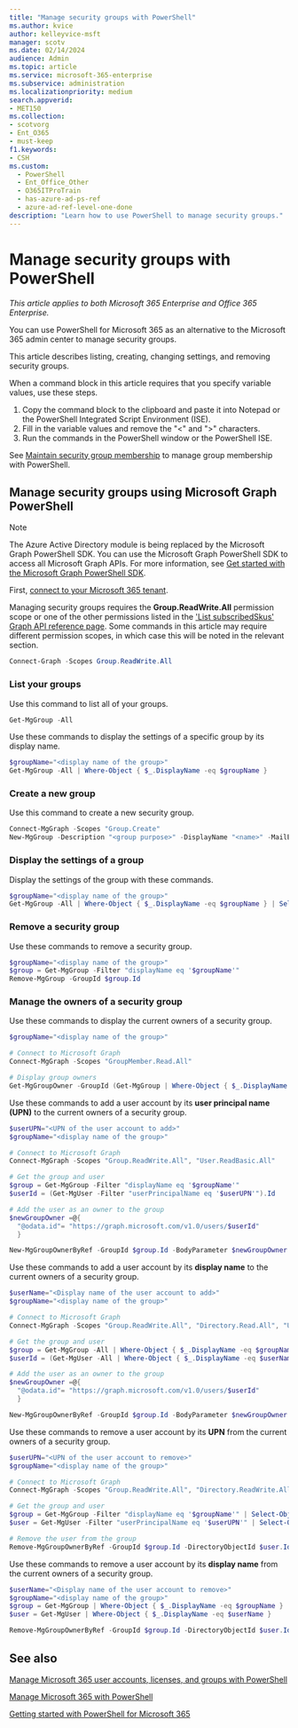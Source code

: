 ```yaml
---
title: "Manage security groups with PowerShell"
ms.author: kvice
author: kelleyvice-msft
manager: scotv
ms.date: 02/14/2024
audience: Admin
ms.topic: article
ms.service: microsoft-365-enterprise
ms.subservice: administration
ms.localizationpriority: medium
search.appverid:
- MET150
ms.collection: 
- scotvorg
- Ent_O365
- must-keep
f1.keywords:
- CSH
ms.custom:
  - PowerShell
  - Ent_Office_Other
  - O365ITProTrain
  - has-azure-ad-ps-ref
  - azure-ad-ref-level-one-done
description: "Learn how to use PowerShell to manage security groups."
---
```


# Manage security groups with PowerShell

*This article applies to both Microsoft 365 Enterprise and Office 365 Enterprise.*

You can use PowerShell for Microsoft 365 as an alternative to the Microsoft 365 admin center to manage security groups. 

This article describes listing, creating, changing settings, and removing security groups. 

When a command block in this article requires that you specify variable values, use these steps.

1. Copy the command block to the clipboard and paste it into Notepad or the PowerShell Integrated Script Environment (ISE).
2. Fill in the variable values and remove the "<" and ">" characters.
3. Run the commands in the PowerShell window or the PowerShell ISE.

See [Maintain security group membership](maintain-group-membership-with-microsoft-365-powershell.md) to manage group membership with PowerShell.

## Manage security groups using Microsoft Graph PowerShell

>[!NOTE]
> The Azure Active Directory module is being replaced by the Microsoft Graph PowerShell SDK. You can use the Microsoft Graph PowerShell SDK to access all Microsoft Graph APIs. For more information, see [Get started with the Microsoft Graph PowerShell SDK](/powershell/microsoftgraph/get-started).

First, [connect to your Microsoft 365 tenant](connect-to-microsoft-365-powershell.md).

Managing security groups requires the **Group.ReadWrite.All** permission scope or one of the other permissions listed in the ['List subscribedSkus' Graph API reference page](/graph/api/subscribedsku-list). Some commands in this article may require different permission scopes, in which case this will be noted in the relevant section.

```powershell
Connect-Graph -Scopes Group.ReadWrite.All
```

### List your groups

Use this command to list all of your groups.

```powershell
Get-MgGroup -All
```

Use these commands to display the settings of a specific group by its display name.

```powershell
$groupName="<display name of the group>"
Get-MgGroup -All | Where-Object { $_.DisplayName -eq $groupName }
```

### Create a new group

Use this command to create a new security group.

```powershell
Connect-MgGraph -Scopes "Group.Create"
New-MgGroup -Description "<group purpose>" -DisplayName "<name>" -MailEnabled:$false -SecurityEnabled -MailNickname "<email name>"
```

### Display the settings of a group

Display the settings of the group with these commands.

```powershell
$groupName="<display name of the group>"
Get-MgGroup -All | Where-Object { $_.DisplayName -eq $groupName } | Select-Object *
```

### Remove a security group

Use these commands to remove a security group.

```powershell
$groupName="<display name of the group>"
$group = Get-MgGroup -Filter "displayName eq '$groupName'"
Remove-MgGroup -GroupId $group.Id
```

### Manage the owners of a security group

Use these commands to display the current owners of a security group.

```powershell
$groupName="<display name of the group>"

# Connect to Microsoft Graph
Connect-MgGraph -Scopes "GroupMember.Read.All"

# Display group owners
Get-MgGroupOwner -GroupId (Get-MgGroup | Where-Object { $_.DisplayName -eq $groupName }).Id
```

Use these commands to add a user account by its **user principal name (UPN)** to the current owners of a security group.

```powershell
$userUPN="<UPN of the user account to add>"
$groupName="<display name of the group>"

# Connect to Microsoft Graph
Connect-MgGraph -Scopes "Group.ReadWrite.All", "User.ReadBasic.All"

# Get the group and user
$group = Get-MgGroup -Filter "displayName eq '$groupName'"
$userId = (Get-MgUser -Filter "userPrincipalName eq '$userUPN'").Id

# Add the user as an owner to the group
$newGroupOwner =@{
  "@odata.id"= "https://graph.microsoft.com/v1.0/users/$userId"
  }

New-MgGroupOwnerByRef -GroupId $group.Id -BodyParameter $newGroupOwner
```

Use these commands to add a user account by its **display name** to the current owners of a security group.

```powershell
$userName="<Display name of the user account to add>"
$groupName="<display name of the group>"

# Connect to Microsoft Graph
Connect-MgGraph -Scopes "Group.ReadWrite.All", "Directory.Read.All", "User.ReadBasic.All"

# Get the group and user
$group = Get-MgGroup -All | Where-Object { $_.DisplayName -eq $groupName }
$userId = (Get-MgUser -All | Where-Object { $_.DisplayName -eq $userName }).Id

# Add the user as an owner to the group
$newGroupOwner =@{
  "@odata.id"= "https://graph.microsoft.com/v1.0/users/$userId"
  }

New-MgGroupOwnerByRef -GroupId $group.Id -BodyParameter $newGroupOwner
```

Use these commands to remove a user account by its **UPN** from the current owners of a security group.

```powershell
$userUPN="<UPN of the user account to remove>"
$groupName="<display name of the group>"

# Connect to Microsoft Graph
Connect-MgGraph -Scopes "Group.ReadWrite.All", "Directory.ReadWrite.All"

# Get the group and user
$group = Get-MgGroup -Filter "displayName eq '$groupName'" | Select-Object -First 1
$user = Get-MgUser -Filter "userPrincipalName eq '$userUPN'" | Select-Object -First 1

# Remove the user from the group
Remove-MgGroupOwnerByRef -GroupId $group.Id -DirectoryObjectId $user.Id
```

Use these commands to remove a user account by its **display name** from the current owners of a security group.

```powershell
$userName="<Display name of the user account to remove>"
$groupName="<display name of the group>"
$group = Get-MgGroup | Where-Object { $_.DisplayName -eq $groupName }
$user = Get-MgUser | Where-Object { $_.DisplayName -eq $userName }

Remove-MgGroupOwnerByRef -GroupId $group.Id -DirectoryObjectId $user.Id
```

## See also

[Manage Microsoft 365 user accounts, licenses, and groups with PowerShell](manage-user-accounts-and-licenses-with-microsoft-365-powershell.md)
  
[Manage Microsoft 365 with PowerShell](manage-microsoft-365-with-microsoft-365-powershell.md)
  
[Getting started with PowerShell for Microsoft 365](getting-started-with-microsoft-365-powershell.md)
